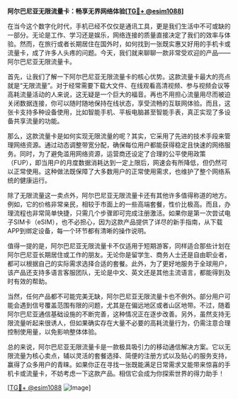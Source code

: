 **阿尔巴尼亚无限流量卡：畅享无界网络体验[[TG💪+ @esim1088](https://t.me/s/esim1088)]**

在当今这个数字化时代，手机已经不仅仅是通讯工具，更是我们生活中不可或缺的一部分。无论是工作、学习还是娱乐，网络连接的质量直接决定了我们的效率与体验。然而，在旅行或者长期居住在国外时，如何找到一张既实惠又好用的手机卡或流量卡，成了许多人头疼的问题。今天，我们就来聊聊一款非常受欢迎的产品——阿尔巴尼亚无限流量卡。

首先，让我们了解一下阿尔巴尼亚无限流量卡的核心优势。这款流量卡最大的亮点就是“无限流量”。对于经常需要下载大文件、在线观看高清视频、参与视频会议等高耗流量活动的人来说，这无疑是一个巨大的福音。再也不用担心流量用尽而被迫关闭数据连接，你可以随时随地保持在线状态，享受流畅的互联网体验。而且，这张卡支持多种设备使用，比如智能手机、平板电脑甚至智能手表，真正实现了多设备共享流量的功能。

那么，这款流量卡是如何实现无限流量的呢？其实，它采用了先进的技术手段来管理网络资源。通过动态调整带宽分配，确保每位用户都能获得稳定且快速的网络服务。同时，为了避免滥用网络资源，运营商还设定了合理的公平使用政策（FUP），即当用户的月度数据消耗达到一定上限后，网速会有所降低，但仍然可以正常使用。这种做法既保障了大多数用户的正常使用需求，也维护了整个网络系统的健康运行。

除了无限流量这一卖点外，阿尔巴尼亚无限流量卡还有其他许多值得称道的地方。例如，它的价格非常亲民，相较于市面上的一些高端套餐，性价比极高。而且，办理流程也非常简单快捷，只需几个步骤即可完成注册激活。如果你是第一次尝试电子SIM卡（eSIM），也不必担心，因为这款产品提供了详尽的新手指南，从下载APP到绑定设备，每一个环节都有清晰的操作说明。

值得一提的是，阿尔巴尼亚无限流量卡不仅适用于短期游客，同样适合那些计划在阿尔巴尼亚长期居住或工作的朋友。无论你是留学生、商务人士还是自由职业者，都可以根据自己的实际需求选择合适的套餐。此外，为了更好地服务于全球用户，该产品还支持多语言客服团队，无论是中文、英文还是其他主流语言，都能得到及时有效的帮助。

当然，任何产品都不可能完美无缺，阿尔巴尼亚无限流量卡也不例外。部分用户可能会遇到信号覆盖范围有限的问题，尤其是在偏远地区或者山区地带。不过，随着阿尔巴尼亚通信基础设施的不断完善，这种情况正在逐步改善。另外，虽然支持无限流量听起来很诱人，但如果确实存在大量不必要的高耗流量行为，仍需注意合理控制使用量，以免影响整体体验。

总的来说，阿尔巴尼亚无限流量卡是一款极具吸引力的移动通信解决方案。它以无限流量为核心卖点，辅以灵活的套餐选择、简便的注册方式以及贴心的服务支持，赢得了众多用户的青睐。如果你正在寻找一张既能满足日常需求又能带来惊喜的手机卡或流量卡，不妨考虑一下这款产品。相信它会成为你探索世界的得力助手！

[[TG💪+ @esim1088](https://t.me/s/esim1088) ![Image](https://i.postimg.cc/4NQfJmqS/Snipaste-2025-05-13-00-14-12.png)]